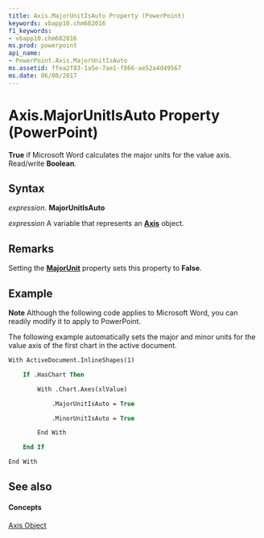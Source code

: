 ```yaml
---
title: Axis.MajorUnitIsAuto Property (PowerPoint)
keywords: vbapp10.chm682016
f1_keywords:
- vbapp10.chm682016
ms.prod: powerpoint
api_name:
- PowerPoint.Axis.MajorUnitIsAuto
ms.assetid: ffea2f83-1a5e-7ae1-f866-ae52a4d49567
ms.date: 06/08/2017
---
```



# Axis.MajorUnitIsAuto Property (PowerPoint)

 **True** if Microsoft Word calculates the major units for the value axis. Read/write **Boolean**.


## Syntax

 _expression_. **MajorUnitIsAuto**

 _expression_ A variable that represents an **[Axis](axis-object-powerpoint.md)** object.


## Remarks

Setting the  **[MajorUnit](axis-majorunit-property-powerpoint.md)** property sets this property to **False**.


## Example




 **Note**  Although the following code applies to Microsoft Word, you can readily modify it to apply to PowerPoint.

The following example automatically sets the major and minor units for the value axis of the first chart in the active document.




```vb
With ActiveDocument.InlineShapes(1)

    If .HasChart Then

        With .Chart.Axes(xlValue)

            .MajorUnitIsAuto = True

            .MinorUnitIsAuto = True

        End With

    End If

End With


```


## See also


#### Concepts


[Axis Object](axis-object-powerpoint.md)

